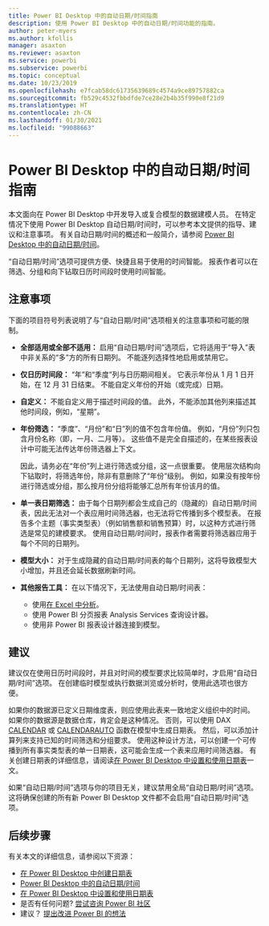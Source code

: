 ```yaml
---
title: Power BI Desktop 中的自动日期/时间指南
description: 使用 Power BI Desktop 中的自动日期/时间功能的指南。
author: peter-myers
ms.author: kfollis
manager: asaxton
ms.reviewer: asaxton
ms.service: powerbi
ms.subservice: powerbi
ms.topic: conceptual
ms.date: 10/23/2019
ms.openlocfilehash: e7fcab58dc61735639689c4574a9ce89757882ca
ms.sourcegitcommit: fb529c4532fbbdfde7ce28e2b4b35f990e8f21d9
ms.translationtype: HT
ms.contentlocale: zh-CN
ms.lasthandoff: 01/30/2021
ms.locfileid: "99088663"
---
```

# <a name="auto-datetime-guidance-in-power-bi-desktop"></a>Power BI Desktop 中的自动日期/时间指南

本文面向在 Power BI Desktop 中开发导入或复合模型的数据建模人员。 在特定情况下使用 Power BI Desktop 自动日期/时间时，可以参考本文提供的指导、建议和注意事项。 有关自动日期/时间的概述和一般简介，请参阅 [Power BI Desktop 中的自动日期/时间](../transform-model/desktop-auto-date-time.md)。

“自动日期/时间”选项可提供方便、快捷且易于使用的时间智能。 报表作者可以在筛选、分组和向下钻取日历时间段时使用时间智能。

## <a name="considerations"></a>注意事项

下面的项目符号列表说明了与“自动日期/时间”选项相关的注意事项和可能的限制。

- **全部适用或全部不适用：** 启用“自动日期/时间”选项后，它将适用于“导入”表中非关系的“多”方的所有日期列。 不能逐列选择性地启用或禁用它。
- **仅日历时间段：** “年”和“季度”列与日历期间相关。 它表示年份从 1 月 1 日开始，在 12 月 31 日结束。 不能自定义年份的开始（或完成）日期。
- **自定义：** 不能自定义用于描述时间段的值。 此外，不能添加其他列来描述其他时间段，例如，“星期”。
- **年份筛选：** “季度”、“月份”和“日”列的值不包含年份值。 例如，“月份”列只包含月份名称（即，一月、二月等）。 这些值不是完全自描述的，在某些报表设计中可能无法传达年份筛选器上下文。

    因此，请务必在“年份”列上进行筛选或分组，这一点很重要。 使用层次结构向下钻取时，将筛选年份，除非有意删除了“年份”级别。 例如，如果没有按年份进行筛选或分组，那么按月份分组将能够汇总所有年份该月的值。
- **单一表日期筛选：** 由于每个日期列都会生成自己的（隐藏的）自动日期/时间表，因此无法对一个表应用时间筛选器，也无法将它传播到多个模型表。 在报告多个主题（事实类型表）（例如销售额和销售预算）时，以这种方式进行筛选是常见的建模要求。 使用自动日期/时间时，报表作者需要将筛选器应用于每个不同的日期列。
- **模型大小：** 对于生成隐藏的自动日期/时间表的每个日期列，这将导致模型大小增加，并且还会延长数据刷新时间。
- **其他报告工具：** 在以下情况下，无法使用自动日期/时间表：
  - 使用[在 Excel 中分析](../collaborate-share/service-analyze-in-excel.md)。
  - 使用 Power BI 分页报表 Analysis Services 查询设计器。
  - 使用非 Power BI 报表设计器连接到模型。

## <a name="recommendations"></a>建议

建议仅在使用日历时间段时，并且对时间的模型要求比较简单时，才启用“自动日期/时间”选项。 在创建临时模型或执行数据浏览或分析时，使用此选项也很方便。

如果你的数据源已定义日期维度表，则应使用此表来一致地定义组织中的时间。 如果你的数据源是数据仓库，肯定会是这种情况。 否则，可以使用 DAX [CALENDAR](/dax/calendar-function-dax) 或 [CALENDARAUTO](/dax/calendarauto-function-dax) 函数在模型中生成日期表。 然后，可以添加计算列来支持已知的时间筛选和分组要求。 使用这种设计方法，可以创建一个可传播到所有事实类型表的单一日期表，这可能会生成一个表来应用时间筛选器。 有关创建日期表的详细信息，请阅读[在 Power BI Desktop 中设置和使用日期表](../transform-model/desktop-date-tables.md)一文。

如果“自动日期/时间”选项与你的项目无关，建议禁用全局“自动日期/时间”选项。 这将确保创建的所有新 Power BI Desktop 文件都不会启用“自动日期/时间”选项。

## <a name="next-steps"></a>后续步骤

有关本文的详细信息，请参阅以下资源：

- [在 Power BI Desktop 中创建日期表](model-date-tables.md)
- [Power BI Desktop 中的自动日期/时间](../transform-model/desktop-auto-date-time.md)
- [在 Power BI Desktop 中设置和使用日期表](../transform-model/desktop-date-tables.md)
- 是否有任何问题? [尝试咨询 Power BI 社区](https://community.powerbi.com/)
- 建议？ [提出改进 Power BI 的想法](https://ideas.powerbi.com/)
